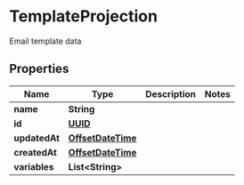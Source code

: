 

# TemplateProjection

Email template data
## Properties

Name | Type | Description | Notes
------------ | ------------- | ------------- | -------------
**name** | **String** |  | 
**id** | [**UUID**](UUID) |  | 
**updatedAt** | [**OffsetDateTime**](OffsetDateTime) |  | 
**createdAt** | [**OffsetDateTime**](OffsetDateTime) |  | 
**variables** | **List&lt;String&gt;** |  | 



